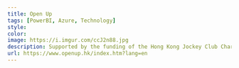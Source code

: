 ```yaml
---
title: Open Up
tags: [PowerBI, Azure, Technology]
style: 
color: 
image: https://i.imgur.com/ccJ2n88.jpg
description: Supported by the funding of the Hong Kong Jockey Club Charities Trust, Open Up is an online text platform designed specifically to cater the needs of youngsters experiencing emotional distress from different aspects.
url: https://www.openup.hk/index.htm?lang=en
---
```


